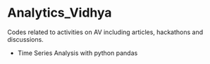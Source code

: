 # Analytics_Vidhya

Codes related to activities on AV including articles, hackathons and discussions.

- Time Series Analysis with python pandas
